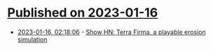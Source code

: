 # [Published on 2023-01-16](index.md)

* [2023-01-16, 02:18:06](https://news.ycombinator.com/item?id=34396026) - [Show HN: Terra Firma, a playable erosion simulation](https://store.steampowered.com/app/1482770/Terra_Firma/)
